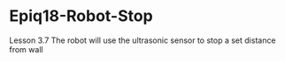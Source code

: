 # Epiq18-Robot-Stop
Lesson 3.7 The robot will use the ultrasonic sensor to stop a set distance from  wall
